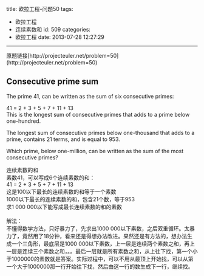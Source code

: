 title: 欧拉工程-问题50
tags:
  - 欧拉工程
  - 连续素数和
id: 509
categories:
  - 欧拉工程
date: 2013-07-28 12:27:29
---

<div>原题链接[http://projecteuler.net/problem=50](http://projecteuler.net/problem=50)</div>
<div>

## Consecutive prime sum

The prime 41, can be written as the sum of six consecutive primes:
<div>41 = 2 + 3 + 5 + 7 + 11 + 13</div>
This is the longest sum of consecutive primes that adds to a prime below one-hundred.

The longest sum of consecutive primes below one-thousand that adds to a prime, contains 21 terms, and is equal to 953.

Which prime, below one-million, can be written as the sum of the most consecutive primes?
<div></div>
<div>连续素数的和</div>
<div>素数41，可以写成6个连续素数的和：</div>
<div>41 = 2 + 3 + 5 + 7 + 11 + 13</div>
<div>这是100以下最长的连续素数的和等于一个素数</div>
<div>1000以下最长的连续素数的和，包含21个数，等于953</div>
<div>求1 000 000​以下能写成最长连续素数的和的素数</div>
</div>
<div>​</div>
<div>解法：</div>
<div>不懂得数学方法，只好暴力了，先求出1000 000以下素数，之后双重循环。太暴力了，竟然用了18分钟，看来还是得想办法改进。果然还是有方法的，想办法生成一个三角形，最底层是1000 000以下素数，上一层是连续两个素数之和，再上一层是连续三个素数之和，。。最后一层就是所有素数之和，从上往下找，第一个小于1000000的素数就是答案。实际过程中，可以不用从最顶上开始找，可以从第一个大于1000000那一行开始往下找，然后由这一行的数生成下一行，继续找。</div>